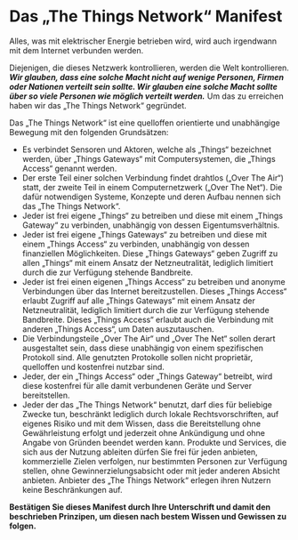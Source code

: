 # Das „The Things Network“ Manifest

Alles, was mit elektrischer Energie betrieben wird, wird auch irgendwann mit dem Internet verbunden werden.

Diejenigen, die dieses Netzwerk kontrollieren, werden die Welt kontrollieren. *__Wir glauben, dass eine solche Macht nicht auf wenige Personen, Firmen oder Nationen verteilt sein sollte. Wir glauben eine solche Macht sollte über so viele Personen wie möglich verteilt werden.__* Um das zu erreichen haben wir das „The Things Network“ gegründet.

Das „The Things Network“ ist eine quelloffen orientierte und unabhängige Bewegung mit den folgenden Grundsätzen:

* Es verbindet Sensoren und Aktoren, welche als „Things“ bezeichnet werden, über „Things Gateways“  mit Computersystemen, die „Things Access“ genannt werden.
* Der erste Teil einer solchen Verbindung findet drahtlos („Over The Air“) statt, der zweite Teil in einem Computernetzwerk („Over The Net“). Die dafür notwendigen Systeme, Konzepte und deren Aufbau nennen sich das „The Things Network“.
* Jeder ist frei eigene „Things“ zu betreiben und diese mit einem „Things Gateway“  zu verbinden, unabhängig von dessen Eigentumsverhältnis.
* Jeder ist frei eigene „Things Gateways“ zu betreiben und diese mit einem „Things Access“ zu verbinden, unabhängig von dessen finanziellen Möglichkeiten. Diese „Things Gateways“ geben Zugriff zu allen „Things“ mit einem Ansatz der Netzneutralität, lediglich limitiert durch die zur Verfügung stehende Bandbreite.
* Jeder ist frei einen eigenen „Things Access“ zu betreiben und anonyme Verbindungen über das Internet bereitzustellen. Dieses „Things Access“ erlaubt Zugriff auf alle „Things Gateways“ mit einem Ansatz der Netzneutralität, lediglich limitiert durch die zur Verfügung stehende Bandbreite. Dieses „Things Access“ erlaubt auch die Verbindung mit anderen „Things Access“, um Daten auszutauschen.
* Die Verbindungsteile „Over The Air“ und „Over The Net“ sollen derart ausgestaltet sein, dass diese unabhängig von einem spezifischen Protokoll sind. Alle genutzten Protokolle sollen nicht proprietär, quelloffen und kostenfrei nutzbar sind.
* Jeder, der ein „Things Access“ oder „Things Gateway“ betreibt, wird diese kostenfrei für alle damit verbundenen Geräte und Server bereitstellen.
* Jeder der das „The Things Network“ benutzt, darf dies für beliebige Zwecke tun, beschränkt lediglich durch lokale Rechtsvorschriften, auf eigenes Risiko und mit dem Wissen, dass die Bereitstellung ohne Gewährleistung erfolgt und jederzeit ohne Ankündigung und ohne Angabe von Gründen beendet werden kann. Produkte und Services, die sich aus der Nutzung ableiten dürfen Sie frei für jeden anbieten, kommerzielle Zielen verfolgen, nur bestimmten Personen zur Verfügung stellen, ohne Gewinnerzielungsabsicht oder mit jeder anderen Absicht anbieten. Anbieter des „The Things Network“ erlegen ihren Nutzern keine Beschränkungen auf.

__Bestätigen Sie dieses Manifest durch Ihre Unterschrift und damit den beschrieben Prinzipen, um diesen nach bestem Wissen und Gewissen zu folgen.__
